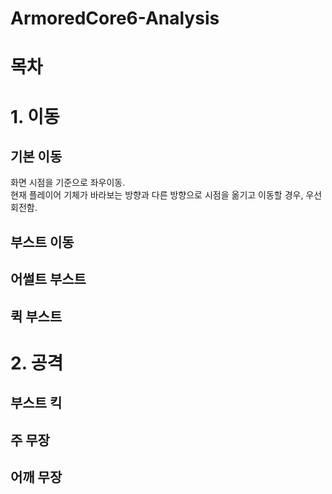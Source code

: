 # ArmoredCore6-Analysis

# 목차

# 1. 이동
## 기본 이동
화면 시점을 기준으로 좌우이동.   
현재 플레이어 기체가 바라보는 방향과 다른 방향으로 시점을 옮기고 이동할 경우, 우선 회전함.  

## 부스트 이동

## 어썰트 부스트

## 퀵 부스트

# 2. 공격

## 부스트 킥

## 주 무장

## 어깨 무장